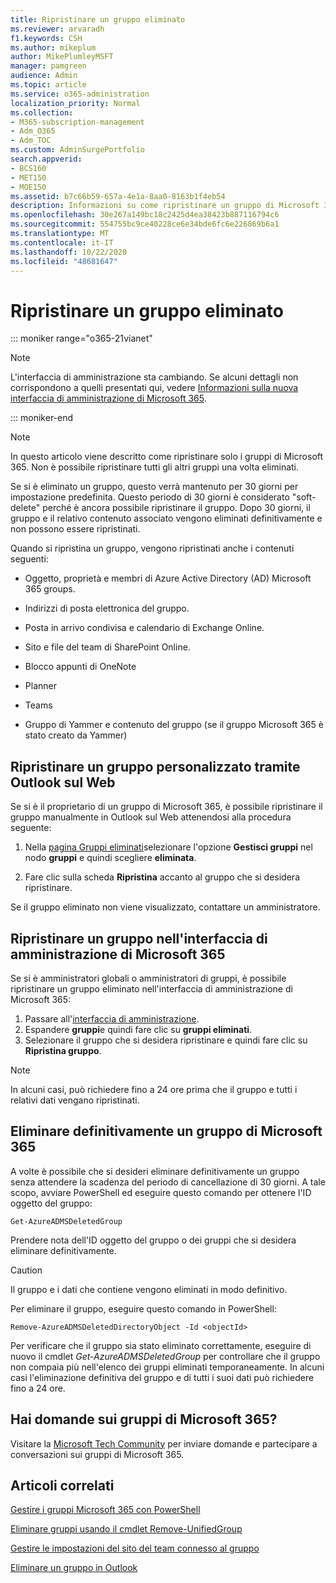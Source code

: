 ```yaml
---
title: Ripristinare un gruppo eliminato
ms.reviewer: arvaradh
f1.keywords: CSH
ms.author: mikeplum
author: MikePlumleyMSFT
manager: pamgreen
audience: Admin
ms.topic: article
ms.service: o365-administration
localization_priority: Normal
ms.collection:
- M365-subscription-management
- Adm_O365
- Adm_TOC
ms.custom: AdminSurgePortfolio
search.appverid:
- BCS160
- MET150
- MOE150
ms.assetid: b7c66b59-657a-4e1a-8aa0-8163b1f4eb54
description: Informazioni su come ripristinare un gruppo di Microsoft 365 eliminato.
ms.openlocfilehash: 30e267a149bc18c2425d4ea38423b887116794c6
ms.sourcegitcommit: 554755bc9ce40228ce6e34bde6fc6e226869b6a1
ms.translationtype: MT
ms.contentlocale: it-IT
ms.lasthandoff: 10/22/2020
ms.locfileid: "48681647"
---
```

# <a name="restore-a-deleted-group"></a>Ripristinare un gruppo eliminato

::: moniker range="o365-21vianet"

> [!NOTE]
> L'interfaccia di amministrazione sta cambiando. Se alcuni dettagli non corrispondono a quelli presentati qui, vedere [Informazioni sulla nuova interfaccia di amministrazione di Microsoft 365](https://docs.microsoft.com/microsoft-365/admin/microsoft-365-admin-center-preview?view=o365-21vianet).

::: moniker-end

> [!NOTE]
> In questo articolo viene descritto come ripristinare solo i gruppi di Microsoft 365. Non è possibile ripristinare tutti gli altri gruppi una volta eliminati.

Se si è eliminato un gruppo, questo verrà mantenuto per 30 giorni per impostazione predefinita. Questo periodo di 30 giorni è considerato "soft-delete" perché è ancora possibile ripristinare il gruppo. Dopo 30 giorni, il gruppo e il relativo contenuto associato vengono eliminati definitivamente e non possono essere ripristinati.

Quando si ripristina un gruppo, vengono ripristinati anche i contenuti seguenti:
  
- Oggetto, proprietà e membri di Azure Active Directory (AD) Microsoft 365 groups.
    
- Indirizzi di posta elettronica del gruppo.
    
- Posta in arrivo condivisa e calendario di Exchange Online.
    
- Sito e file del team di SharePoint Online.
    
- Blocco appunti di OneNote
    
- Planner
    
- Teams

- Gruppo di Yammer e contenuto del gruppo (se il gruppo Microsoft 365 è stato creato da Yammer)

## <a name="restore-a-group-that-you-own-by-using-outlook-on-the-web"></a>Ripristinare un gruppo personalizzato tramite Outlook sul Web

Se si è il proprietario di un gruppo di Microsoft 365, è possibile ripristinare il gruppo manualmente in Outlook sul Web attenendosi alla procedura seguente:

1. Nella [pagina Gruppi eliminati](https://outlook.office.com/people/group/deleted)selezionare l'opzione **Gestisci gruppi** nel nodo **gruppi** e quindi scegliere **eliminata**.

2. Fare clic sulla scheda **Ripristina** accanto al gruppo che si desidera ripristinare.

Se il gruppo eliminato non viene visualizzato, contattare un amministratore.

## <a name="restore-a-group-in-the-microsoft-365-admin-center"></a>Ripristinare un gruppo nell'interfaccia di amministrazione di Microsoft 365

Se si è amministratori globali o amministratori di gruppi, è possibile ripristinare un gruppo eliminato nell'interfaccia di amministrazione di Microsoft 365:

1. Passare all'[interfaccia di amministrazione](https://admin.microsoft.com).
2. Espandere **gruppi**e quindi fare clic su **gruppi eliminati**.
3. Selezionare il gruppo che si desidera ripristinare e quindi fare clic su **Ripristina gruppo**.

> [!NOTE]
> In alcuni casi, può richiedere fino a 24 ore prima che il gruppo e tutti i relativi dati vengano ripristinati. 
  
## <a name="permanently-delete-a-microsoft-365-group"></a>Eliminare definitivamente un gruppo di Microsoft 365

A volte è possibile che si desideri eliminare definitivamente un gruppo senza attendere la scadenza del periodo di cancellazione di 30 giorni. A tale scopo, avviare PowerShell ed eseguire questo comando per ottenere l'ID oggetto del gruppo:
  
```
Get-AzureADMSDeletedGroup
```

Prendere nota dell'ID oggetto del gruppo o dei gruppi che si desidera eliminare definitivamente.
  
> [!CAUTION]
> Il gruppo e i dati che contiene vengono eliminati in modo definitivo. 
  
Per eliminare il gruppo, eseguire questo comando in PowerShell:
  
```
Remove-AzureADMSDeletedDirectoryObject -Id <objectId>
```

Per verificare che il gruppo sia stato eliminato correttamente, eseguire di nuovo il cmdlet  *Get-AzureADMSDeletedGroup*  per controllare che il gruppo non compaia più nell'elenco dei gruppi eliminati temporaneamente. In alcuni casi l'eliminazione definitiva del gruppo e di tutti i suoi dati può richiedere fino a 24 ore. 
  
## <a name="got-questions-about-microsoft-365-groups"></a>Hai domande sui gruppi di Microsoft 365?

Visitare la [Microsoft Tech Community](https://techcommunity.microsoft.com/t5/Office-365-Groups/ct-p/Office365Groups) per inviare domande e partecipare a conversazioni sui gruppi di Microsoft 365. 
  
## <a name="related-articles"></a>Articoli correlati

[Gestire i gruppi Microsoft 365 con PowerShell](https://docs.microsoft.com/microsoft-365/enterprise/manage-microsoft-365-groups-with-powershell)
  
[Eliminare gruppi usando il cmdlet Remove-UnifiedGroup](https://technet.microsoft.com/library/mt238270%28v=exchg.160%29.aspx)
  
[Gestire le impostazioni del sito del team connesso al gruppo](https://support.microsoft.com/office/8376034d-d0c7-446e-9178-6ab51c58df42)
  
[Eliminare un gruppo in Outlook](https://support.microsoft.com/office/ca7f5a9e-ae4f-4cbe-a4bc-89c469d1726f)
